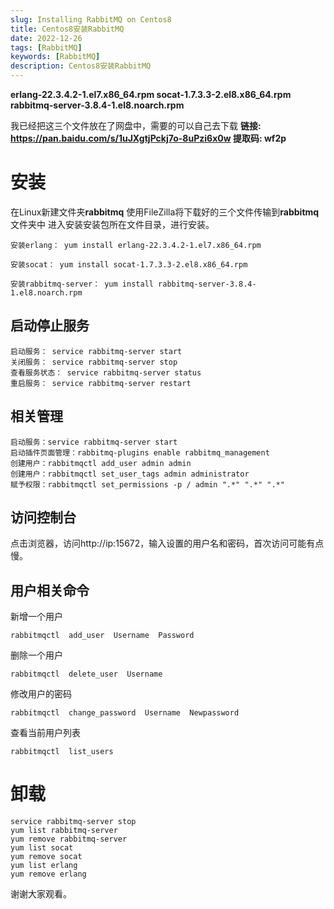 ```yaml
---
slug: Installing RabbitMQ on Centos8
title: Centos8安装RabbitMQ
date: 2022-12-26
tags: [RabbitMQ]
keywords: [RabbitMQ]
description: Centos8安装RabbitMQ
---
```


**erlang-22.3.4.2-1.el7.x86_64.rpm
socat-1.7.3.3-2.el8.x86_64.rpm
rabbitmq-server-3.8.4-1.el8.noarch.rpm**

我已经把这三个文件放在了网盘中，需要的可以自己去下载
**链接: https://pan.baidu.com/s/1uJXgtjPckj7o-8uPzi6x0w 提取码: wf2p**

<!-- truncate -->


# 安装
在Linux新建文件夹**rabbitmq**
使用FileZilla将下载好的三个文件传输到**rabbitmq**文件夹中
进入安装安装包所在文件目录，进行安装。

```
安装erlang： yum install erlang-22.3.4.2-1.el7.x86_64.rpm
```

```
安装socat： yum install socat-1.7.3.3-2.el8.x86_64.rpm
```

```
安装rabbitmq-server： yum install rabbitmq-server-3.8.4-1.el8.noarch.rpm
```

## 启动停止服务

```
启动服务： service rabbitmq-server start
关闭服务： service rabbitmq-server stop
查看服务状态： service rabbitmq-server status
重启服务： service rabbitmq-server restart
```

## 相关管理

```
启动服务：service rabbitmq-server start
启动插件页面管理：rabbitmq-plugins enable rabbitmq_management
创建用户：rabbitmqctl add_user admin admin
创建用户：rabbitmqctl set_user_tags admin administrator
赋予权限：rabbitmqctl set_permissions -p / admin ".*" ".*" ".*"
```

## 访问控制台

点击浏览器，访问http://ip:15672，输入设置的用户名和密码，首次访问可能有点慢。

## 用户相关命令

新增一个用户

```
rabbitmqctl  add_user  Username  Password
```

 删除一个用户

```
rabbitmqctl  delete_user  Username
```

修改用户的密码

```
rabbitmqctl  change_password  Username  Newpassword
```

 查看当前用户列表

```
rabbitmqctl  list_users
```

# 卸载

```
service rabbitmq-server stop
yum list rabbitmq-server
yum remove rabbitmq-server
yum list socat
yum remove socat
yum list erlang
yum remove erlang
```


谢谢大家观看。



